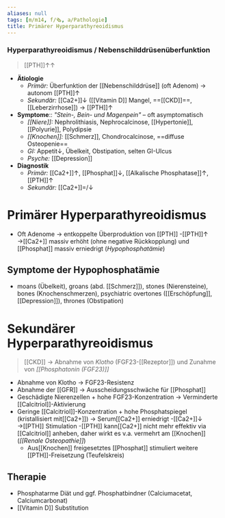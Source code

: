 ```yaml
---
aliases: null
tags: [m/m14, f/🗞️, a/Pathologie]
title: Primärer Hyperparathyreoidismus
---
```

### Hyperparathyreoidismus / Nebenschilddrüsenüberfunktion
> [[PTH]]↑↑
- **Ätiologie**
	- *Primär:* Überfunktion der [[Nebenschilddrüse]] (oft Adenom) → autonom [[PTH]]↑
	- *Sekundär:* [[Ca2+]]↓ ([[Vitamin D]] Mangel, ==[[CKD]]==, [[Leberzirrhose]]) → [[PTH]]↑
- **Symptome**:: *"Stein-, Bein- und Magenpein"* – oft asymptomatisch
	- *[[Niere]]:* Nephrolithiasis, Nephrocalcinose, [[Hypertonie]], [[Polyurie]], Polydipsie
	- *[[Knochen]]:* [[Schmerz]], Chondrocalcinose, ==diffuse Osteopenie==
	- *GI:* Appetit↓, Übelkeit, Obstipation, selten GI-Ulcus
	- *Psyche:* [[Depression]]
- **Diagnostik**
	- *Primär:* [[Ca2+]]↑, [[Phosphat]]↓, [[Alkalische Phosphatase]]↑, [[PTH]]↑
	- *Sekundär:* [[Ca2+]]=/↓


#  Primärer Hyperparathyreoidismus
- Oft Adenome → entkoppelte Überproduktion von [[PTH]]
-[[PTH]]↑ →[[Ca2+]] massiv erhöht (ohne negative Rückkopplung) und [[Phosphat]] massiv erniedrigt (*Hypophosphatämie*)
## Symptome der Hypophosphatämie
- moans (Übelkeit), groans (abd. [[Schmerz]]), stones (Nierensteine), bones (Knochenschmerzen), psychiatric overtones ([[Erschöpfung]], [[Depression]]), thrones (Obstipation)

# Sekundärer Hyperparathyreoidismus
> [[CKD]] → Abnahme von *Klotho* (FGF23-[[Rezeptor]]) und Zunahme von *[[Phosphatonin (FGF23)]]*

- Abnahme von Klotho → FGF23-Resistenz
- Abnahme der [[GFR]] → Ausscheidungsschwäche für [[Phosphat]]
- Geschädigte Nierenzellen + hohe FGF23-Konzentration → Verminderte [[Calcitriol]]-Aktivierung
- Geringe [[Calcitriol]]-Konzentration + hohe Phosphatspiegel (kristallisiert mit[[Ca2+]]) → Serum[[Ca2+]] erniedrigt
-[[Ca2+]]↓ →[[PTH]] Stimulation
-[[PTH]] kann[[Ca2+]] nicht mehr effektiv via [[Calcitriol]] anheben, daher wirkt es v.a. vermehrt am [[Knochen]] (*[[Renale Osteopathie]]*)
	- Aus[[Knochen]] freigesetztes [[Phosphat]] stimuliert weitere [[PTH]]-Freisetzung (Teufelskreis)
## Therapie
- Phosphatarme Diät und ggf. Phosphatbindner (Calciumacetat, Calciumcarbonat)
- [[Vitamin D]] Substitution


